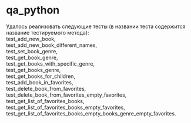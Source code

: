 # qa_python
Удалось реализовать следующие тесты (в названии теста содержится название тестируемого метода):<br />
test_add_new_book,<br />
test_add_new_book_different_names,<br />
test_set_book_genre,<br />
test_get_book_genre,<br />
test_get_books_with_specific_genre,<br />
test_get_books_genre,<br />
test_get_books_for_children,<br />
test_add_book_in_favorites,<br />
test_delete_book_from_favorites,<br />
test_delete_book_from_favorites_empty_favorites,<br />
test_get_list_of_favorites_books,<br />
test_get_list_of_favorites_books_empty_favorites,<br />
test_get_list_of_favorites_books_empty_books_genre_empty_favorites.